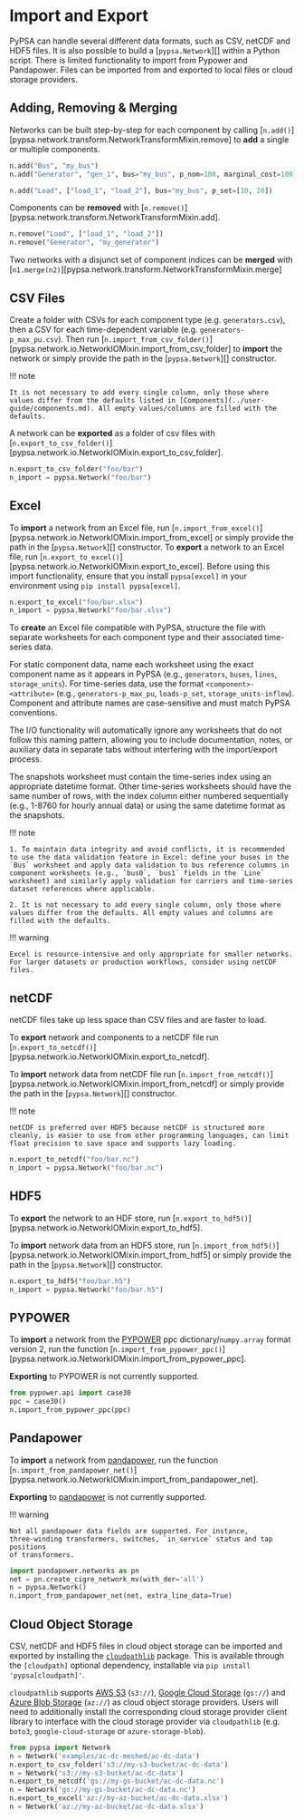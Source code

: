 <!--
SPDX-FileCopyrightText: PyPSA Contributors

SPDX-License-Identifier: CC-BY-4.0
-->

# Import and Export

PyPSA can handle several different data formats, such as CSV, netCDF and HDF5
files. It is also possible to build a [`pypsa.Network`][] within a Python
script. There is limited functionality to import from Pypower and Pandapower.
Files can be imported from and exported to local files or cloud storage
providers.

## Adding, Removing & Merging

Networks can be built step-by-step for each component by calling
[`n.add()`][pypsa.network.transform.NetworkTransformMixin.remove] to **add** a single or multiple components.

``` py
n.add("Bus", "my_bus")
n.add("Generator", "gen_1", bus="my_bus", p_nom=100, marginal_cost=100)
```

``` py
n.add("Load", ["load_1", "load_2"], bus="my_bus", p_set=[10, 20])
```

Components can be **removed** with [`n.remove()`][pypsa.network.transform.NetworkTransformMixin.add].

``` py
n.remove("Load", ["load_1", "load_2"])
n.remove("Generator", "my_generator")
```

Two networks with a disjunct set of component indices can be **merged** with [`n1.merge(n2)`][pypsa.network.transform.NetworkTransformMixin.merge]

## CSV Files

Create a folder with CSVs for each component type (e.g. `generators.csv`), then a CSV for each time-dependent variable (e.g.
`generators-p_max_pu.csv`). Then run
[`n.import_from_csv_folder()`][pypsa.network.io.NetworkIOMixin.import_from_csv_folder] to **import** the network or simply provide the path in the [`pypsa.Network`][] constructor.

!!! note

    It is not necessary to add every single column, only those where values differ from the defaults listed in [Components](../user-guide/components.md). All empty values/columns are filled with the defaults.

A network can be **exported** as a folder of csv files with [`n.export_to_csv_folder()`][pypsa.network.io.NetworkIOMixin.export_to_csv_folder].

``` py
n.export_to_csv_folder("foo/bar")
n_import = pypsa.Network("foo/bar")
```

## Excel

To **import** a network from an Excel file, run [`n.import_from_excel()`][pypsa.network.io.NetworkIOMixin.import_from_excel] or simply provide the path in the [`pypsa.Network`][] constructor. To **export** a network to an Excel file, run [`n.export_to_excel()`][pypsa.network.io.NetworkIOMixin.export_to_excel]. Before using this import functionality, ensure that you install `pypsa[excel]` in your environment using `pip install pypsa[excel]`.

``` py
n.export_to_excel("foo/bar.xlsx")
n_import = pypsa.Network("foo/bar.xlsx")
```

To **create** an Excel file compatible with PyPSA, structure the file with separate worksheets for each component type and their associated time-series data.

For static component data, name each worksheet using the exact component name as it appears in PyPSA (e.g., `generators`, `buses`, `lines`, `storage_units`). For time-series data, use the format `<component>-<attribute>` (e.g., `generators-p_max_pu`, `loads-p_set`, `storage_units-inflow`). Component and attribute names are case-sensitive and must match PyPSA conventions.

The I/O functionality will automatically ignore any worksheets that do not follow this naming pattern, allowing you to include documentation, notes, or auxiliary data in separate tabs without interfering with the import/export process.

The snapshots worksheet must contain the time-series index using an appropriate datetime format. Other time-series worksheets should have the same number of rows, with the index column either numbered sequentially (e.g., 1-8760 for hourly annual data) or using the same datetime format as the snapshots.

!!! note

    1. To maintain data integrity and avoid conflicts, it is recommended to use the data validation feature in Excel: define your buses in the `Bus` worksheet and apply data validation to bus reference columns in component worksheets (e.g., `bus0`, `bus1` fields in the `Line` worksheet) and similarly apply validation for carriers and time-series dataset references where applicable.

    2. It is not necessary to add every single column, only those where values differ from the defaults. All empty values and columns are filled with the defaults.

!!! warning

    Excel is resource-intensive and only appropriate for smaller networks. For larger datasets or production workflows, consider using netCDF files.


## netCDF

netCDF files take up less space than CSV files and are faster to load.

To **export** network and components to a netCDF file run [`n.export_to_netcdf()`][pypsa.network.io.NetworkIOMixin.export_to_netcdf].

To **import** network data from netCDF file run [`n.import_from_netcdf()`][pypsa.network.io.NetworkIOMixin.import_from_netcdf]  or simply provide the path in the [`pypsa.Network`][] constructor.

!!! note

    netCDF is preferred over HDF5 because netCDF is structured more
    cleanly, is easier to use from other programming languages, can limit
    float precision to save space and supports lazy loading.

``` py
n.export_to_netcdf("foo/bar.nc")
n_import = pypsa.Network("foo/bar.nc")
```

## HDF5

To **export** the network to an HDF store, run [`n.export_to_hdf5()`][pypsa.network.io.NetworkIOMixin.export_to_hdf5].

To **import** network data from an HDF5 store, run [`n.import_from_hdf5()`][pypsa.network.io.NetworkIOMixin.import_from_hdf5] or simply provide the path in the [`pypsa.Network`][] constructor.

``` py
n.export_to_hdf5("foo/bar.h5")
n_import = pypsa.Network("foo/bar.h5")
```

## PYPOWER

To **import** a network from the [PYPOWER](https://github.com/rwl/PYPOWER)  ppc dictionary/`numpy.array` format
version 2, run the function [`n.import_from_pypower_ppc()`][pypsa.network.io.NetworkIOMixin.import_from_pypower_ppc].

**Exporting** to PYPOWER is not currently supported.

``` py
from pypower.api import case30
ppc = case30()
n.import_from_pypower_ppc(ppc)
```

## Pandapower

To **import** a network from [pandapower](http://www.pandapower.org/), run the function [`n.import_from_pandapower_net()`][pypsa.network.io.NetworkIOMixin.import_from_pandapower_net].

**Exporting** to [pandapower](http://www.pandapower.org/) is not currently supported.

!!! warning

    Not all pandapower data fields are supported. For instance,
    three-winding transformers, switches, `in_service` status and tap positions
    of transformers.

``` py
import pandapower.networks as pn
net = pn.create_cigre_network_mv(with_der='all')
n = pypsa.Network()
n.import_from_pandapower_net(net, extra_line_data=True)
```

## Cloud Object Storage

CSV, netCDF and HDF5 files in cloud object storage can be imported and exported
by installing the [`cloudpathlib`](https://cloudpathlib.drivendata.org/stable/)
package. This is available through the `[cloudpath]` optional dependency,
installable via `pip install 'pypsa[cloudpath]'`.

`cloudpathlib` supports [AWS S3](https://aws.amazon.com/s3/) (`s3://`), [Google
Cloud Storage](https://cloud.google.com/storage) (`gs://`) and [Azure Blob
Storage](https://azure.microsoft.com/en-us/products/storage/blobs) (`az://`) as
cloud object storage providers. Users will need to additionally install the
corresponding cloud storage provider client library to interface with the cloud
storage provider via `cloudpathlib` (e.g. `boto3`, `google-cloud-storage` or
`azure-storage-blob`).

``` py
from pypsa import Network
n = Network('examples/ac-dc-meshed/ac-dc-data')
n.export_to_csv_folder('s3://my-s3-bucket/ac-dc-data')
n = Network('s3://my-s3-bucket/ac-dc-data')
n.export_to_netcdf('gs://my-gs-bucket/ac-dc-data.nc')
n = Network('gs://my-gs-bucket/ac-dc-data.nc')
n.export_to_excel('az://my-az-bucket/ac-dc-data.xlsx')
n = Network('az://my-az-bucket/ac-dc-data.xlsx')
```

